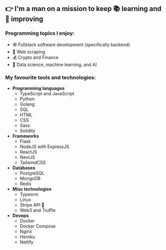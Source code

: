 ## 👉 I'm a man on a mission to keep 📚 learning and 🦾 improving

### Programming topics I enjoy:
 - 🕸️ Fullstack software development (specifically backend)
 - 🤖 Web scraping
 - 💰 Crypto and Finance
 - 🧠 Data science, machine learning, and AI

### My favourite tools and technologies:
 - **Programming languages**
   - TypeScript and JavaScript
   - Python
   - Golang
   - SQL
   - HTML
   - CSS
   - Sass
   - Solidity
 - **Frameworks**
   - Flask
   - NodeJS with ExpressJS
   - ReactJS
   - NextJS
   - TailwindCSS
 - **Databases**
   - PostgreSQL
   - MongoDB
   - Redis
 - **Misc technologies**
   - Typeorm
   - Linux
   - Stripe API 🧡
   - Web3 and Truffle
 - **Devops**
   - Docker
   - Docker Compose
   - Nginx
   - Heroku
   - Netlify
